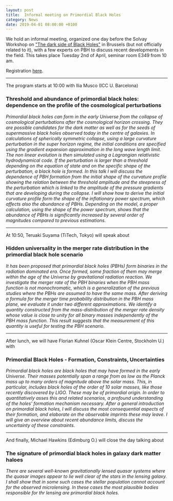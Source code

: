 ```yaml
---
layout: post
title:  Informal meeting on Primordial Black Holes
category: News
date: 2019-04-01 08:00:00 +0100
---
```


We hold an informal meeting, organized one day before the Solvay
Workshop on ["The dark side of Black
Holes"](http://www.solvayinstitutes.be/event/workshop/dark_2019/dark_2019.html)
in Brussels (but not officially related to it), with a few experts on
PBH to discuss recent developments in the field. This takes place
Tuesday 2nd of April, seminar room E349 from 10 am.

Registration [here](https://agenda.irmp.ucl.ac.be/event/3341/).

---

The program starts at 10:00 with Ilia Musco (ICC U. Barcelona)

### Threshold and abundance of primordial black holes: dependence on the profile of the cosmological perturbations

*Primordial black holes can form in the early Universe from the
 collapse of cosmological perturbations after the cosmological horizon
 crossing. They are possible candidates for the dark matter as well as
 for the seeds of supermassive black holes observed today in the
 centre of galaxies. In calculations of spherically symmetric
 collapse, using a large curvature perturbation in the super horizon
 regime, the initial conditions are specified using the gradient
 expansion approximation in the long wave length limit. The non linear
 evolution is then simulated using a Lagrangian relativistic
 hydrodynamical code. If the perturbation is larger than a threshold
 depending on the equation of state and on the specific shape of the
 perturbation, a black hole is formed. In this talk I will discuss the
 dependence of PBH formation from the initial shape of the curvature
 profile showing the relation between the threshold amplitude and the
 steepness of the perturbation which is linked to the amplitude of the
 pressure gradients that are developing during the collapse. I will
 show how to derive the initial curvature profile form the shape of
 the inflationary power spectrum, which affects also the abundance of
 PBHs. Depending on the model, a proper calculation, using the shape
 of the power spectrum, shows that the abundance of PBHs is
 significantly increased by several order of magnitudes compared to
 previous estimations.*

---

At 10:50, Teruaki Suyama (TiTech, Tokyo) will speak about

### Hidden universality in the merger rate distribution in the primordial black hole scenario

*It has been proposed that primordial black holes (PBHs) form binaries
 in the radiation dominated era. Once formed, some fraction of them
 may merge within the age of the Universe by gravitational radiation
 reaction. We investigate the merger rate of the PBH binaries when the
 PBH mass function is not monochromatic, which is a generalization of
 the previous studies where the PBHs are assumed to have the same
 mass. After deriving a formula for the merger time probability
 distribution in the PBH mass plane, we evaluate it under two
 different approximations. We identify a quantity constructed from the
 mass-distribution of the merger rate density whose value is close to
 unity for all binary masses independently of the PBH mass
 function. This result suggests that the measurement of this quantity
 is useful for testing the PBH scenario.*

---

After lunch, we will have Florian Kuhnel (Oscar Klein Centre,
Stockholm U.) with

### Primordial Black Holes - Formation, Constraints, Uncertainties

*Primordial black holes are black holes that may have formed in the
 early Universe. Their masses potentially span a range from as low as
 the Planck mass up to many orders of magnitude above the solar
 mass. This, in particular, includes black holes of the order of 10
 solar masses, like those recently discovered by LIGO. These may be of
 primordial origin. In order to quantitatively asses this and related
 scenarios, a profound understanding of the holes' formation mechanism
 necessary. After a general introduction on primordial black holes, I
 will discuss the most consequential aspects of their formation, and
 elaborate on the observable imprints these may leave. I will give an
 overview about recent abundance limits, discuss the uncertainty of
 these constraints.*

---

And finally, Michael Hawkins (Edimburg O.) will close the day talking about

### The signature of primordial black holes in galaxy dark matter haloes

*There are several well-known gravitationally lensed quasar systems
 where the quasar images appear to lie well clear of the stars in the
 lensing galaxy. I shall show that in some such cases the stellar
 population cannot account for the observed microlensing. In these
 cases the most plausible bodies responsible for thr lensing are
 primordial black holes.*
